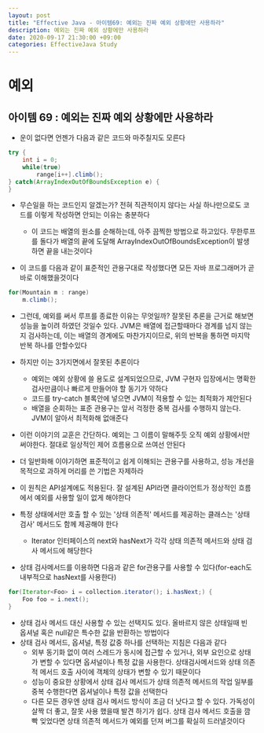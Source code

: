 ```yaml
---
layout: post
title: "Effective Java - 아이템69: 예외는 진짜 예외 상황에만 사용하라"
description: 예외는 진짜 예외 상황에만 사용하라
date: 2020-09-17 21:30:00 +09:00
categories: EffectiveJava Study
---
```



# 예외

## 아이템 69 : 예외는 진짜 예외 상황에만 사용하라

- 운이 없다면 언젠가 다음과 같은 코드와 마주칠지도 모른다

```java
try { 
    int i = 0;
    while(true)
        range[i++].climb();
} catch(ArrayIndexOutOfBoundsException e) {
}
```

- 무슨일을 하는 코드인지 알겠는가? 전혀 직관적이지 않다는 사실 하나만으로도 코드를 이렇게 작성하면 안되는 이유는 충분하다
    * 이 코드는 배열의 원소를 순해하는데, 아주 끔찍한 방법으로 하고있다. 무한루프를 돌다가 배열의 끝에 도달해 ArrayIndexOutOfBoundsException이 발생하면 끝을 내는것이다

- 이 코드를 다음과 같이 표준적인 관용구대로 작성했다면 모든 자바 프로그래머가 곧바로 이해했을것이다

```java
for(Mountain m : range)
    m.climb();
```

- 그런데, 예외를 써서 루프를 종료한 이유는 무엇일까? 잘못된 추론을 근거로 해보면 성능을 높이려 하였던 것일수 있다. JVM은 배열에 접근할때마다 경계를 넘지 않는지 검사하는데, 이는 배열의 경계에도 마찬가지이므로, 위의 반복을 통하면 마지막 반복 하나를 안할수있다
- 하지만 이는 3가지면에서 잘못된 추론이다
    * 예외는 예외 상황에 쓸 용도로 설계되었으므로, JVM 구현자 입장에서는 명확한 검사만큼이나 빠르게 만들어야 할 동기가 약하다
    * 코드를 try-catch 블록안에 넣으면 JVM이 적용할 수 있는 최적화가 제안된다
    * 배열을 순회하는 표준 관용구는 앞서 걱정한 중복 검사를 수행하지 않는다. JVM이 알아서 최적화해 없애준다

- 이런 이야기의 교훈은 간단하다. 예외는 그 이름이 말해주듯 오직 예외 상황에서만 써야한다. 절대로 일상적인 제어 흐름용으로 쓰여선 안된다
- 더 일반화해 이야기하면 표준적이고 쉽게 이해되는 관용구를 사용하고, 성능 개선을 목적으로 과하게 머리를 쓴 기법은 자제하라
- 이 원칙은 API설계에도 적용된다. 잘 설계된 API라면 클라이언트가 정상적인 흐름에서 예외를 사용할 일이 없게 해야한다
- 특정 상태에서만 호출 할 수 있는 '상태 의존적' 메서드를 제공하는 클래스는 '상태 검사' 메서드도 함께 제공해야 한다
    * Iterator 인터페이스의 next와 hasNext가 각각 상태 의존적 메서드와 상태 검사 메서드에 해당한다

- 상태 검사메서드를 이용하면 다음과 같은 for관용구를 사용할 수 있다(for-each도 내부적으로 hasNext를 사용한다)

```java
for(Iterator<Foo> i = collection.iterator(); i.hasNext;) {
    Foo foo = i.next();
}
```

- 상태 검사 메서드 대신 사용할 수 있는 선택지도 있다. 올바르지 않은 상태일때 빈 옵셔널 혹은 null같은 특수한 값을 반환하는 방법이다
- 상태 검사 메서드, 옵셔널, 특정 값중 하나를 선택하는 지침은 다음과 같다
    * 외부 동기화 없이 여러 스레드가 동시에 접근할 수 있거나, 외부 요인으로 상태가 변할 수 있다면 옵셔널이나 특정 값을 사용한다. 상태검사메서드와 상태 의존적 메서드 호출 사이에 객체의 상태가 변할 수 있기 때문이다
    * 성능이 중요한 상황에서 상태 검사 메서드가 상태 의존적 메서드의 작업 일부를 중복 수행한다면 옵셔널이나 특정 값을 선택한다
    * 다른 모든 경우엔 상태 검사 메서드 방식이 조금 더 낫다고 할 수 있다. 가독성이 살짝 더 좋고, 잘못 사용 했을때 발견 하기가 쉽다. 상태 검사 메서드 호출을 깜빡 잊었다면 상태 의존적 메서드가 예외를 던져 버그를 확실히 드러낼것이다